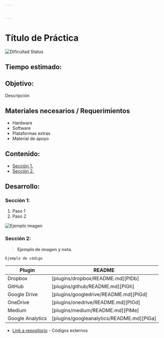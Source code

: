 ```yaml
---


---
```


<h1 id="título-de-práctica">Título de Práctica</h1>
<p><img src="https://travis-ci.org/joemccann/dillinger.svg?branch=master" alt="Dificultad Status"></p>
<h2 id="tiempo-estimado">Tiempo estimado:</h2>
<h2 id="objetivo">Objetivo:</h2>
<p>Descripción</p>
<h2 id="materiales-necesarios--requerimientos">Materiales necesarios / Requerimientos</h2>
<ul>
<li>Hardware</li>
<li>Software</li>
<li>Plataformas extras</li>
<li>Material de apoyo</li>
</ul>
<h2 id="contenido">Contenido:</h2>
<ul>
<li><a href="#secci%C3%B3n-1">Sección 1.</a></li>
<li><a href="#secci%C3%B3n-2">Sección 2.</a></li>
</ul>
<h2 id="desarrollo">Desarrollo:</h2>
<h3 id="sección-1">Sección 1:</h3>
<ol>
<li>Paso 1</li>
<li>Paso 2</li>
</ol>
<p><img src="https://blog.nivel4.com/wp-content/uploads/2020/04/slideshow-1.png" alt="Ejemplo imagen"></p>
<h3 id="sección-2">Sección 2:</h3>
<blockquote>
<p><strong>Ejemplo de imagen y nota.</strong></p>
</blockquote>
<pre><code>Ejemplo de código
</code></pre>

<table>
<thead>
<tr>
<th>Plugin</th>
<th>README</th>
</tr>
</thead>
<tbody>
<tr>
<td>Dropbox</td>
<td>[plugins/dropbox/README.md][PlDb]</td>
</tr>
<tr>
<td>GitHub</td>
<td>[plugins/github/README.md][PlGh]</td>
</tr>
<tr>
<td>Google Drive</td>
<td>[plugins/googledrive/README.md][PlGd]</td>
</tr>
<tr>
<td>OneDrive</td>
<td>[plugins/onedrive/README.md][PlOd]</td>
</tr>
<tr>
<td>Medium</td>
<td>[plugins/medium/README.md][PlMe]</td>
</tr>
<tr>
<td>Google Analytics</td>
<td>[plugins/googleanalytics/README.md][PlGa]</td>
</tr>
</tbody>
</table><ul>
<li><a href="https://breakdance.github.io/breakdance/">Link a repositorio</a> - Códigos externos</li>
</ul>

